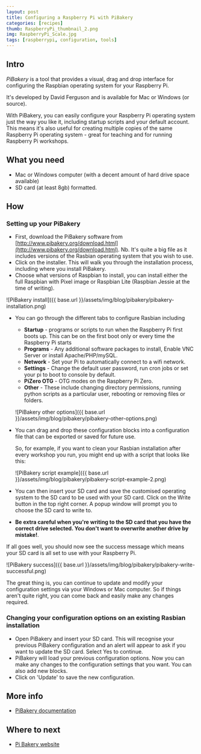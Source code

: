 ```yaml
---
layout: post
title: Configuring a Raspberry Pi with PiBakery
categories: [recipes]
thumb: RaspberryPi_thumbnail_2.png
img: RaspberryPi_Scale.jpg
tags: [raspberrypi, configuration, tools]
---
```


## Intro
_PiBakery_ is a tool that provides a visual, drag and drop interface for configuring the Raspbian operating system for your Raspberry Pi.

It's developed by David Ferguson and is available for Mac or Windows (or source).

<!--more-->
With PiBakery, you can easily configure your Raspberry Pi operating system just the way you like it, including startup scripts and your default account. This means it's also useful for creating multiple copies of the same Raspberry Pi operating system - great for teaching and for running Raspberry Pi workshops.

## What you need

 - Mac or Windows computer (with a decent amount of hard drive space available)
 - SD card (at least 8gb) formatted.

## How

### Setting up your PiBakery
- First, download the PiBakery software from [http://www.pibakery.org/download.html](http://www.pibakery.org/download.html).
Nb. It's quite a big file as it includes versions of the Rasbian operating system that you wish to use.
- Click on the installer. This will walk you through the installation process, including where you install PiBakery.
- Choose what versions of Raspbian to install, you can install either the full Raspbian with Pixel image or Raspbian Lite (Raspbian Jessie at the time of writing).

![PiBakery install]({{ base.url }}/assets/img/blog/pibakery/pibakery-installation.png)

- You can go through the different tabs to configure Rasbian including

  - **Startup** - programs or scripts to run when the Raspberry Pi first boots up. This can be on the first boot only or every time the Raspberry Pi starts
  - **Programs** - Any additional software packages to install, Enable VNC Server or install Apache/PHP/mySQL.
  - **Network** - Set your Pi to automatically connect to a wifi network.
  - **Settings** - Change the default user password, run cron jobs or set your pi to boot to console by default.
  - **PiZero OTG** - OTG modes on the Raspberry Pi Zero.
  - **Other** - These include changing directory permissions, running python scripts as a particular user, rebooting or removing files or folders.

  ![PiBakery other options]({{ base.url }}/assets/img/blog/pibakery/pibakery-other-options.png)


- You can drag and drop these configuration blocks into a configuration file that can be exported or saved for future use.

  So, for example, if you want to clean your Rasbian installation after every workshop you run, you might end up with a script that looks like this:

  ![PiBakery script example]({{ base.url }}/assets/img/blog/pibakery/pibakery-script-example-2.png)

- You can then insert your SD card and save the customised operating system to the SD card to be used with your SD card. Click on the Write button in the top right corner. A popup window will prompt you to choose the SD card to write to.

- **Be extra careful when you're writing to the SD card that you have the correct drive selected. You don't want to overwrite another drive by mistake!**.

 If all goes well, you should now see the success message which means your SD card is all set to use with your Raspberry Pi.

   ![PiBakery success]({{ base.url }}/assets/img/blog/pibakery/pibakery-write-successful.png)

The great thing is, you can continue to update and modify your configuration settings via your Windows or Mac computer. So if things aren't quite right, you can come back and easily make any changes required.

### Changing your configuration options on an existing Rasbian installation
- Open PiBakery and insert your SD card. This will recognise your previous PiBakery configuration and an alert will appear to ask if you want to update the SD card. Select Yes to continue.  
- PiBakery will load your previous configuration options. Now you can make any changes to the configuration settings that you want. You can also add new blocks.  
- Click on 'Update' to save the new configuration.


## More info
- [PiBakery documentation](http://www.pibakery.org/docs/index.html)


## Where to next

- [Pi Bakery website](http://www.pibakery.org/)
